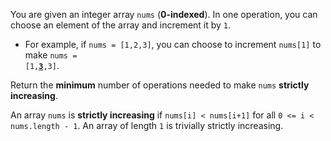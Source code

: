 You are given an integer array `nums` (**0-indexed**). In one operation, you can choose an element of the array and increment it by `1`.

- For example, if `nums = [1,2,3]`, you can choose to increment `nums[1]` to make <code>nums = [1,<b><u>3</u></b>,3]</code>.

Return the **minimum** number of operations needed to make `nums` **strictly increasing**.

An array `nums` is **strictly increasing** if `nums[i] < nums[i+1]` for all `0 <= i < nums.length - 1`. An array of length `1` is trivially strictly increasing.
